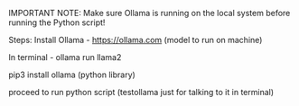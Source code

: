 
IMPORTANT NOTE:
Make sure Ollama is running on the local system before running the Python script!

Steps:
Install Ollama - https://ollama.com (model to run on machine)

In terminal - ollama run llama2

pip3 install ollama (python library)

proceed to run python script (testollama just for talking to it in terminal)
